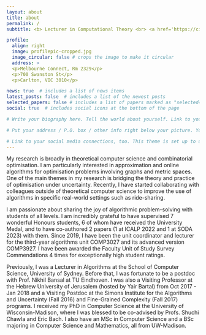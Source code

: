```yaml
---
layout: about
title: about
permalink: /
subtitle: <b> Lecturer in Computational Theory <br> <a href='https://cis.unimelb.edu.au'>School of Computing and Information Systems</a> <br> The University of Melbourne, Australia </b>

profile:
  align: right
  image: profilepic-cropped.jpg
  image_circular: false # crops the image to make it circular
  address: >
  <p>Melbourne Connect, Rm 2329</p>
  <p>700 Swanston St</p>
  <p>Carlton, VIC 3010</p>

news: true  # includes a list of news items
latest_posts: false  # includes a list of the newest posts
selected_papers: false # includes a list of papers marked as "selected={true}"
social: true  # includes social icons at the bottom of the page

# Write your biography here. Tell the world about yourself. Link to your favorite [subreddit](http://reddit.com). You can put a picture in, too. The code is already in, just name your picture `prof_pic.jpg` and put it in the `img/` folder.

# Put your address / P.O. box / other info right below your picture. You can also disable any of these elements by editing `profile` property of the YAML header of your `_pages/about.md`. Edit `_bibliography/papers.bib` and Jekyll will render your [publications page](/al-folio/publications/) automatically.

# Link to your social media connections, too. This theme is set up to use [Font Awesome icons](http://fortawesome.github.io/Font-Awesome/) and [Academicons](https://jpswalsh.github.io/academicons/), like the ones below. Add your Facebook, Twitter, LinkedIn, Google Scholar, or just disable all of them.
---
```


My research is broadly in theoretical computer science and combinatorial optimisation. I am particularly interested in approximation and online algorithms for optimisation problems involving graphs and metric spaces. One of the main themes in my research is bridging the theory and practice of optimisation under uncertainty. Recently, I have started collaborating with colleagues outside of theoretical computer science to improve the use of algorithms in specific real-world settings such as ride-sharing.

I am passionate about sharing the joy of algorithmic problem-solving with students of all levels. I am incredibly grateful to have supervised 7 wonderful Honours students, 6 of whom have received the University Medal, and to have co-authored 2 papers (1 at ICALP 2022 and 1 at SODA 2023) with them. Since 2019, I have been the unit coordinator and lecturer for the third-year algorithms unit COMP3027 and its advanced version COMP3927. I have been awarded the Faculty Unit of Study Survey Commendations 4 times for exceptionally high student ratings.

Previously, I was a Lecturer in Algorithms at the School of Computer Science, University of Sydney. Before that, I was fortunate to be a postdoc with Prof. Nikhil Bansal at TU Eindhoven. I was also a Visiting Professor at the Hebrew University of Jerusalem (hosted by Yair Bartal) from Oct 2017 - Jan 2018 and a Visiting Postdoc at the Simons Institute for the Algorithms and Uncertainty (Fall 2016) and Fine-Grained Complexity (Fall 2017) programs. I received my PhD in Computer Science at the University of Wisconsin-Madison, where I was blessed to be co-advised by Profs. Shuchi Chawla and Eric Bach. I also have an MSc in Computer Science and a BSc majoring in Computer Science and Mathematics, all from UW-Madison.


